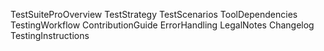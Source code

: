 TestSuiteProOverview
TestStrategy
TestScenarios
ToolDependencies
TestingWorkflow
ContributionGuide
ErrorHandling
LegalNotes
Changelog
TestingInstructions
